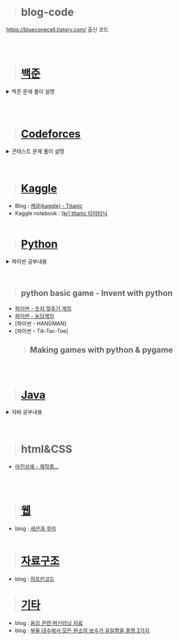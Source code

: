 > # blog-code
https://blueconecell.tistory.com/ 출신 코드


<br><br>
> # [백준](https://blueconecell.tistory.com/category/%EB%B0%B1%EC%A4%80)

<details markdown="1">
<summary>백준 문제 풀이 설명</summary>

- [단지번호붙이기 - 백준 2667번](https://blueconecell.tistory.com/26)
- [카드 정렬하기 - 백준 1715번](https://blueconecell.tistory.com/28)
- [잃어버린 괄호 - 백준 1541](https://blueconecell.tistory.com/29)
- [동전 0 - 백준 11047번](https://blueconecell.tistory.com/30)
- [로프 - 백준 2217번](https://blueconecell.tistory.com/31)
- [30 - 백준 10610번](https://blueconecell.tistory.com/32)
- [수들의 합 - 백준 1789번](https://blueconecell.tistory.com/33)
- [뒤집기 - 백준 1439번](https://blueconecell.tistory.com/37)
- [돌 게임 - 백준 9655번](https://blueconecell.tistory.com/38)
- [크면서 작은 수 - 2992번](https://blueconecell.tistory.com/39)
- [기타줄 - 1049번](https://blueconecell.tistory.com/40)
- [그룹 단어 체커 - 1316번](https://blueconecell.tistory.com/41)
- [1로 만들기 - 1463번](https://blueconecell.tistory.com/43)
- [수 정렬하기 1, 2](https://blueconecell.tistory.com/44)
- [직사각형에서 탈출 - 1085번](https://blueconecell.tistory.com/45)
- [직각삼각형 - 4153번](https://blueconecell.tistory.com/46)
- [단어정렬 - 1181번](https://blueconecell.tistory.com/48)
- [괄호 - 9012번](https://blueconecell.tistory.com/49)
- [K번째 수 - 11004번](https://blueconecell.tistory.com/50)
- [소수 찾기 - 1978번](https://blueconecell.tistory.com/51)
- [소수 구하기 - 1929번](https://blueconecell.tistory.com/52)
- [나무 자르기 - 2805번](https://blueconecell.tistory.com/53)
- [DFS와 BFS - 1260번](https://blueconecell.tistory.com/54)
- [주유소 - 13305번](https://blueconecell.tistory.com/56)
- [AC - 5430번](https://blueconecell.tistory.com/57)
- [A → B - 16953번](https://blueconecell.tistory.com/58)
- [수 찾기 - 1920번](https://blueconecell.tistory.com/59)
- [숫자 카드 2 - 10816번](https://blueconecell.tistory.com/60)
- [숫자 카드 - 10815번](https://blueconecell.tistory.com/61)
- [스택 - 10828번](https://blueconecell.tistory.com/62)
- [A와 B - 12904번](https://blueconecell.tistory.com/63)
- [계단 오르기 - 2579번](https://blueconecell.tistory.com/65)
- [수 정렬하기 3](https://blueconecell.tistory.com/66)
- [약수 - 1037번](https://blueconecell.tistory.com/67)
- [알고리즘 수업 - 깊이 우선 탐색 1 - 24479번](https://blueconecell.tistory.com/69)
- [알고리즘 수업 - 깊이 우선 탐색 2 - 24480번](https://blueconecell.tistory.com/70)
- [골드바흐의 추측 - 9020번](https://blueconecell.tistory.com/71)
- [바이러스 - 2606번](https://blueconecell.tistory.com/72)
- [RGB거리 - 1149번](https://blueconecell.tistory.com/73)
- [RGB거리 2 - 17404번](https://blueconecell.tistory.com/74)
- [팰린드롬수 - 1259번](https://blueconecell.tistory.com/75)
- [분해합 - 2231번](https://blueconecell.tistory.com/76)
- [이항 계수 1 - 11050번](https://blueconecell.tistory.com/77)
- [ACM 호텔 - 10250 번](https://blueconecell.tistory.com/78)
- [N과 M (1) - 15649 번](https://blueconecell.tistory.com/79)
- [N과 M (2) - 15650 번](https://blueconecell.tistory.com/80)
- [유기농 배추 - 1012 번](https://blueconecell.tistory.com/81)
- [미로탐색 - 2178 번](https://blueconecell.tistory.com/82)
- [적록색약 - 10026번](https://blueconecell.tistory.com/83)
- [영화감독 숌 - 1436번](https://blueconecell.tistory.com/84)
- [나이순 정렬 - 10814번](https://blueconecell.tistory.com/85)
- [체스판 다시 칠하기 - 1018번](https://blueconecell.tistory.com/86)
- [좌표 정렬하기 - 11650번](https://blueconecell.tistory.com/87)
- [요세푸스 문제 0 - 11866번](https://blueconecell.tistory.com/88)
- [달팽이는 올라가고 싶다 - 2869번](https://blueconecell.tistory.com/89)
- [가운데를 말해요 - 1655번](https://blueconecell.tistory.com/90)
- [보석도둑 - 1202번](https://blueconecell.tistory.com/91)
- [별 찍기 - 23 - 13015번](https://blueconecell.tistory.com/92)
- [별 찍기 - 19 - 10994번](https://blueconecell.tistory.com/93)
- [스택 수열 - 1874번](https://blueconecell.tistory.com/95)
- [블랙잭 - 2798번](https://blueconecell.tistory.com/97)
</details>

<br><br>
> # [Codeforces](https://blueconecell.tistory.com/category/%EC%BD%94%EB%93%9C%ED%8F%AC%EC%8A%A4%20-%20Codeforces)
<details markdown="1">
<summary>콘테스트 문제 풀이 설명</summary>

- [코드포스 (Good Bye 2021: 2022 is NEAR) A. Integer Diversity](https://blueconecell.tistory.com/2?category=911049)
- [코드포스 (Hello 2022) A. Stable Arrangement of Rooks](https://blueconecell.tistory.com/3?category=911049)
- [코드포스 (Codeforces Round #764 (Div. 3)) A. Plus One on the Subset](https://blueconecell.tistory.com/4?category=911049)
- [코드포스 (Codeforces Round #765(Div.2)) A. Ancient Civilization](https://blueconecell.tistory.com/5?category=911049)
- [코드포스 (Codeforces Round #784 (Div. 4)) A. Division?](https://blueconecell.tistory.com/13?category=911049)
- [코드포스 Educational Codeforces Round 130 (Div. 2)) A. Parkway Walk](https://blueconecell.tistory.com/25)
- [코드포스 Codeforces Round #801 (Div. 2) A. Subrectangle Guess](https://blueconecell.tistory.com/27)
- [코드포스 Codeforces Round #804 (Div. 2) A. The Third Three Number Problem](https://blueconecell.tistory.com/34)

</details>
<br><br>

> # [Kaggle](https://blueconecell.tistory.com/category/%EC%BA%90%EA%B8%80%20-%20%20kaggle)
- Blog : [캐글(kaggle) - Titanic](https://blueconecell.tistory.com/7)
- Kaggle notebook : [[kr] titanic 타이타닉](https://www.kaggle.com/kimjeongyeon/kr-titanic?scriptVersionId=88139521)
<br><br>
> # [Python](https://blueconecell.tistory.com/category/Python)
<details markdown="1">
<summary>파이썬 공부내용</summary>

- blog : [파이썬 기초 - 변수, 자료형, 사칙연산](https://blueconecell.tistory.com/8)
- blog : [파이썬 기초 - 배열과 문자열](https://blueconecell.tistory.com/9)
- blog : [파이썬 기초 - 기본 자료형](https://blueconecell.tistory.com/10)
- blog : [파이썬 - map 함수, filter 함수](https://blueconecell.tistory.com/12)
- blog : [부동소수점](https://blueconecell.tistory.com/55)
- blog : [파이썬 - enumerate](https://blueconecell.tistory.com/18)
- blog : [파이썬 - 매직 매소드 __add__]
- blog : [파이썬 - 넘파이 이미지 흑백만들기]
- blog : [파이썬 - 넘파이 브로드캐스팅](https://blueconecell.tistory.com/17)
- blog : [파이썬 - 넘파이 repeat](https://blueconecell.tistory.com/16)
- blog : [파이썬 - 넘파이 기초]
- blog : [BeautifulSoup - 특정 태그값 가져오기](https://blueconecell.tistory.com/36)
- blog : [2023 KAKAO BLIND RECRUITMENT 1차 코딩테스트 1](https://blueconecell.tistory.com/68)
<br><br>
- kaggle : [Python basic (파이썬 기초)](https://www.kaggle.com/kimjeongyeon/python-basic/notebook)
- kaggle : [PythonBasic 파이썬의 기본자료형](https://www.kaggle.com/code/kimjeongyeon/pythonbasic)

</details>
<br><br>

  > ## python basic game - Invent with python
- [파이썬 - 숫자 맞추기 게임](https://blueconecell.tistory.com/14)
- [파이썬 - 농담게임](https://blueconecell.tistory.com/15)
- [파이썬 - HANGMAN]
- [파이썬 - Tik-Tac-Toe]
  > ## Making games with python & pygame

<br><br>
> # [Java](https://blueconecell.tistory.com/category/Java)
<details markdown="1">
<summary>자바 공부내용</summary>

- blog : [자바 - 클래스 기본 예제 (1)](https://blueconecell.tistory.com/11)
- blog : [자바 - 기본 생성자](https://blueconecell.tistory.com/19)
- blog : [자바 - 메소드 오버로딩](https://blueconecell.tistory.com/20)
- blog : [자바 - 기타제어자](https://blueconecell.tistory.com/21)
- blog : [자바 - 오버로딩 vs 오버라이딩](https://blueconecell.tistory.com/23)
- blog : [상속](https://blueconecell.tistory.com/94)
- blog : [소수 판별 & 상속](https://blueconecell.tistory.com/96)

</details>
<br><br>

> # html&CSS
- [마진상쇄 - 제작중...](https://blueconecell.tistory.com/64)

<br><br>
> # [웹](https://blueconecell.tistory.com/category/%EC%9B%B9)
- blog : [세션과 쿠키](https://blueconecell.tistory.com/22)
<br><br>
> # [자료구조](https://blueconecell.tistory.com/category/%EC%9E%90%EB%A3%8C%EA%B5%AC%EC%A1%B0)
- blog : [허프만코드](https://blueconecell.tistory.com/24)

> # [기타](https://blueconecell.tistory.com/category/%EA%B8%B0%ED%83%80)
- blog : [음성 관련 머신러닝 자료](https://blueconecell.tistory.com/35)
- blog : [부울 대수에서 모든 원소의 보수가 유일함을 증명 2가지](https://blueconecell.tistory.com/98)
